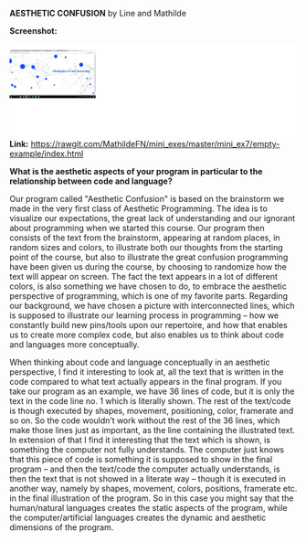 **AESTHETIC CONFUSION**
by Line and Mathilde

**Screenshot:**

![alt text](screenshot7.png "beskrivelse af billede") **Link:**
https://rawgit.com/MathildeFN/mini_exes/master/mini_ex7/empty-example/index.html

**What is the aesthetic aspects of your program in particular to the relationship between code and language?**

Our program called "Aesthetic Confusion" is based on the brainstorm we made in the very first class of Aesthetic Programming. The idea is to visualize our expectations, the great lack of understanding and our ignorant about programming when we started this course. Our program then consists of the text from the brainstorm, appearing at random places, in random sizes and colors, to illustrate both our thoughts from the starting point of the course, but also to illustrate the great confusion programming have been given us during the course, by choosing to randomize how the text will appear on screen. The fact the text appears in a lot of different colors, is also something we have chosen to do, to embrace the aesthetic perspective of programming, which is one of my favorite parts. Regarding our background, we have chosen a picture with interconnected lines, which is supposed to illustrate our learning process in programming – how we constantly build new pins/tools upon our repertoire, and how that enables us to create more complex code, but also enables us to think about code and languages more conceptually. 

When thinking about code and language conceptually in an aesthetic perspective, I find it interesting to look at, all the text that is written in the code compared to what text actually appears in the final program. If you take our program as an example, we have 36 lines of code, but it is only the text in the code line no. 1 which is literally shown. The rest of the text/code is though executed by shapes, movement, positioning, color, framerate and so on. So the code wouldn’t work without the rest of the 36 lines, which make those lines just as important, as the line containing the illustrated text. In extension of that I find it interesting that the text which is shown, is something the computer not fully understands. The computer just knows that this piece of code is something it is supposed to show in the final program – and then the text/code the computer actually understands, is then the text that is not showed in a literate way  – though it is executed in another way, namely by shapes, movement, colors, positions, framerate etc. in the final illustration of the program. So in this case you might say that the human/natural languages creates the static aspects of the program, while the computer/artificial languages creates the dynamic and aesthetic dimensions of the program.
